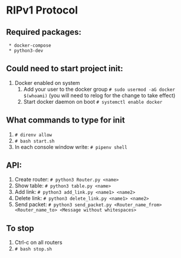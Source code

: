 # RIPv1 Protocol
## Required packages:
     * docker-compose
     * python3-dev
     
## Could need to start project init:
 1. Docker enabled on system
      1. Add your user to the docker group `# sudo usermod -aG docker $(whoami)` (you will need to relog for the change to take effect)
      2. Start docker daemon on boot `# systemctl enable docker`

## What commands to type for init
  1. `# direnv allow`
  2. `# bash start.sh`
  3. In each console window write: `# pipenv shell`
  
## API:
  1. Create router: `# python3 Router.py <name>`
  2. Show table: `# python3 table.py <name>`
  3. Add link: `# python3 add_link.py <name1> <name2>`
  4. Delete link: `# python3 delete_link.py <name1> <name2>`
  5. Send packet: `# python3 send_packet.py <Router_name_from> <Router_name_to> <Message without whitespaces>`

## To stop
  1. Ctrl-c on all routers
  2. `# bash stop.sh`
